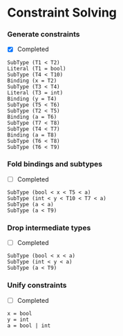 # Constraint Solving

### Generate constraints

- [x] Completed

```
SubType (T1 < T2)
Literal (T1 = bool)
SubType (T4 < T10)
Binding (x = T2)
SubType (T3 < T4)
Literal (T3 = int)
Binding (y = T4)
SubType (T5 < T6)
SubType (T2 < T5)
Binding (a = T6)
SubType (T7 < T8)
SubType (T4 < T7)
Binding (a = T8)
SubType (T6 < T8)
SubType (T6 < T9)
```

### Fold bindings and subtypes

- [ ] Completed

```
SubType (bool < x < T5 < a)
SubType (int < y < T10 < T7 < a)
SubType (a < a)
SubType (a < T9)
```

### Drop intermediate types

- [ ] Completed

```
SubType (bool < x < a)
SubType (int < y < a)
SubType (a < T9)
```

### Unify constraints

- [ ] Completed

```
x = bool
y = int
a = bool | int
```
